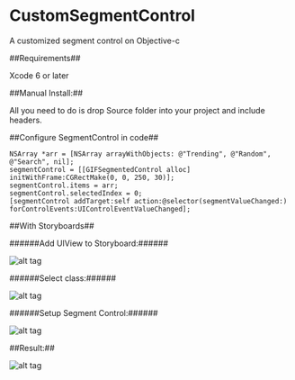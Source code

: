# CustomSegmentControl

A customized segment control on Objective-c

##Requirements##

Xcode 6 or later

##Manual Install:##

All you need to do is drop Source folder into your project and include headers.

##Configure SegmentControl in code##
```
NSArray *arr = [NSArray arrayWithObjects: @"Trending", @"Random", @"Search", nil];
segmentControl = [[GIFSegmentedControl alloc] initWithFrame:CGRectMake(0, 0, 250, 30)];
segmentControl.items = arr;
segmentControl.selectedIndex = 0;
[segmentControl addTarget:self action:@selector(segmentValueChanged:) forControlEvents:UIControlEventValueChanged];
```

##With Storyboards##

######Add UIView to Storyboard:######

![alt tag](https://s23.postimg.org/stpagzju3/2017_03_09_11_44_42.png)

######Select class:######

![alt tag](https://s23.postimg.org/oy6a3ny6z/2017_03_09_11_45_08.png)

######Setup Segment Control:######

![alt tag](https://s29.postimg.org/3xiwshfyf/2017_03_09_11_48_20.png)

##Result:##

![alt tag](http://i.giphy.com/3oKIPgmkgHPazgmifC.gif)
